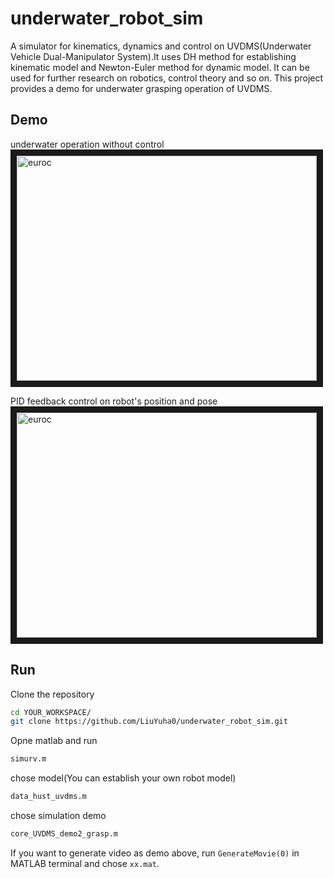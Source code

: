 # underwater_robot_sim
A simulator for kinematics, dynamics and control on UVDMS(Underwater Vehicle Dual-Manipulator System).It uses DH method for establishing kinematic model and Newton-Euler method for dynamic model. It can be used for further research on robotics, control theory and so on. This project provides a demo for underwater grasping operation of UVDMS. 

## Demo
underwater operation without control
<img src="https://github.com/LiuYuha0/underwater_robot_sim/blob/master/flash/Demo_dynamics.gif" alt="euroc" width="480" height="360" border="10" />

PID feedback control on robot's position and pose
<img src="https://github.com/LiuYuha0/underwater_robot_sim/blob/master/flash/Demo_PIDcontrol.gif" alt="euroc" width="480" height="360" border="10" /></a>

## Run
Clone the repository
```sh
cd YOUR_WORKSPACE/
git clone https://github.com/LiuYuha0/underwater_robot_sim.git
```

Opne matlab and run
```sh
simurv.m
```

chose model(You can establish your own robot model)
```sh
data_hust_uvdms.m
```

chose simulation demo
```sh
core_UVDMS_demo2_grasp.m
```

If you want to generate video as demo above, run `GenerateMovie(0)` in MATLAB terminal and chose `xx.mat`.
